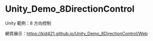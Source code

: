 # Unity_Demo_8DirectionControl
 Unity 範例：8 方向控制

網頁展示：https://kid421.github.io/Unity_Demo_8DirectionControl/Web
